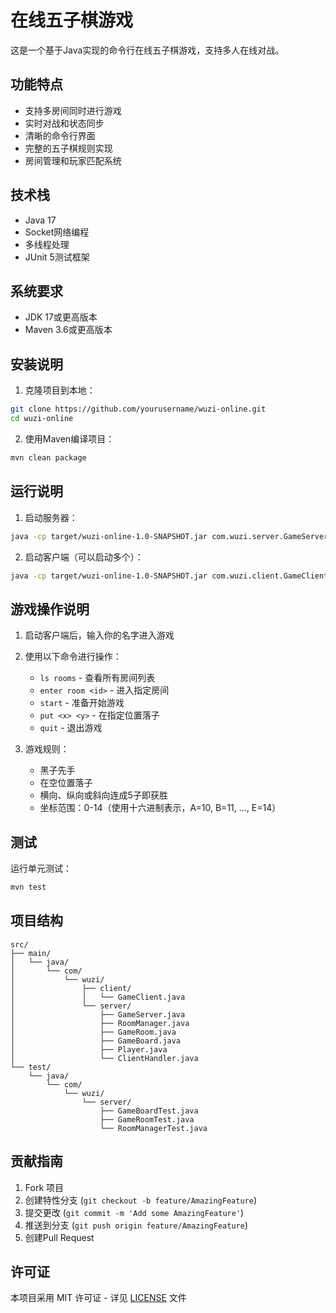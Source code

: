 # 在线五子棋游戏

这是一个基于Java实现的命令行在线五子棋游戏，支持多人在线对战。

## 功能特点

- 支持多房间同时进行游戏
- 实时对战和状态同步
- 清晰的命令行界面
- 完整的五子棋规则实现
- 房间管理和玩家匹配系统

## 技术栈

- Java 17
- Socket网络编程
- 多线程处理
- JUnit 5测试框架

## 系统要求

- JDK 17或更高版本
- Maven 3.6或更高版本

## 安装说明

1. 克隆项目到本地：
```bash
git clone https://github.com/yourusername/wuzi-online.git
cd wuzi-online
```

2. 使用Maven编译项目：
```bash
mvn clean package
```

## 运行说明

1. 启动服务器：
```bash
java -cp target/wuzi-online-1.0-SNAPSHOT.jar com.wuzi.server.GameServer
```

2. 启动客户端（可以启动多个）：
```bash
java -cp target/wuzi-online-1.0-SNAPSHOT.jar com.wuzi.client.GameClient
```

## 游戏操作说明

1. 启动客户端后，输入你的名字进入游戏
2. 使用以下命令进行操作：
   - `ls rooms` - 查看所有房间列表
   - `enter room <id>` - 进入指定房间
   - `start` - 准备开始游戏
   - `put <x> <y>` - 在指定位置落子
   - `quit` - 退出游戏

3. 游戏规则：
   - 黑子先手
   - 在空位置落子
   - 横向、纵向或斜向连成5子即获胜
   - 坐标范围：0-14（使用十六进制表示，A=10, B=11, ..., E=14）

## 测试

运行单元测试：
```bash
mvn test
```

## 项目结构

```
src/
├── main/
│   └── java/
│       └── com/
│           └── wuzi/
│               ├── client/
│               │   └── GameClient.java
│               └── server/
│                   ├── GameServer.java
│                   ├── RoomManager.java
│                   ├── GameRoom.java
│                   ├── GameBoard.java
│                   ├── Player.java
│                   └── ClientHandler.java
└── test/
    └── java/
        └── com/
            └── wuzi/
                └── server/
                    ├── GameBoardTest.java
                    ├── GameRoomTest.java
                    └── RoomManagerTest.java
```

## 贡献指南

1. Fork 项目
2. 创建特性分支 (`git checkout -b feature/AmazingFeature`)
3. 提交更改 (`git commit -m 'Add some AmazingFeature'`)
4. 推送到分支 (`git push origin feature/AmazingFeature`)
5. 创建Pull Request

## 许可证

本项目采用 MIT 许可证 - 详见 [LICENSE](LICENSE) 文件 